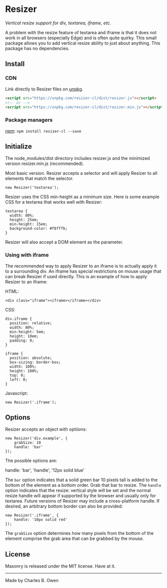 # Resizer

_Vertical resize support for div, textarea, iframe, etc._

A problem with the resize feature of textarea and iframe is that it does not work in all
browsers (especially Edge) and is often quite quirky. This small package allows you to 
add vertical resize ability to just about anything. This package has no dependencies.

## Install

### CDN

Link directly to Resizer files on [unpkg](https://unpkg.com/).

``` html
<script src="https://unpkg.com/resizer-cl/dist/resizer.js"></script>
<!-- or -->
<script src="https://unpkg.com/resizer-cl/dist/resizer.min.js"></script>
```

### Package managers

[npm](https://www.npmjs.com/package/resizer-cl): `npm install resizer-cl --save`

## Initialize

The node_modules/dist directory includes resizer.js and the minimized version resizer.min.js
(recommended). 

Most basic version. Resizer accepts a selector and will apply Resizer to all elements that
match the selector.

```
new Resizer('textarea');
```

Resizer uses the CSS min-height as a minimum size. Here is some example CSS for a textarea
that works well with Resizer:

```
textarea {
  width: 80%;
  height: 25em;
  min-height: 15em;
  background-color: #f0fffb;
}
```

Resizer will also accept a DOM element as the parameter. 

### Using with iframe

The recommended way to apply Resizer to an iframe is to actually apply it to a surrounding
div. An iframe has special restrictions on mouse usage that can break Resizer if used directly.
This is an example of how to apply Resizer to an iframe:

HTML:

```
<div class="iframe"><iframe></iframe></div>
```

CSS:

```
div.iframe {
  position: relative;
  width: 80%;
  min-height: 5em;
  height: 10em;
  padding: 0;
}

iframe {
  position: absolute;
  box-sizing: border-box;
  width: 100%;
  height: 100%;
  top: 0;
  left: 0;
}
```

Javascript:

```
new Resizer('.iframe');
```

## Options

Resizer accepts an object with optiions:

```
new Resizer('div.example', {
    grabSize: 10
    handle: 'bar'
});
```

The possible options are: 

handle: 'bar', 'handle', '12px solid blue'

The `bar` option indicates that a solid green bar 10 pixels tall is added to the bottom of
the element as a bottom order. Grab that bar to resize. The `handle` option indicates that
the resize: vertical style will be set and the normal resize handle will appear if supported
by the browser and usually only for textarea. Future versions of Resizer may include a cross-platform handle. If desired,
an arbitrary bottom border can also be provided:

```
new Resizer('.iframe', {
    handle: '10px solid red'
});
```

The `grabSize` option determines how many pixels from the bottom of the element comprise the
grab area that can be grabbed by the mouse.

## License

Masonry is released under the MIT license. Have at it.

* * *

Made by Charles B. Owen

